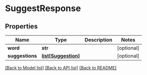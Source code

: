 # SuggestResponse

## Properties
Name | Type | Description | Notes
------------ | ------------- | ------------- | -------------
**word** | **str** |  | [optional] 
**suggestions** | [**list[Suggestion]**](Suggestion.md) |  | [optional] 

[[Back to Model list]](../README.md#documentation-for-models) [[Back to API list]](../README.md#documentation-for-api-endpoints) [[Back to README]](../README.md)


